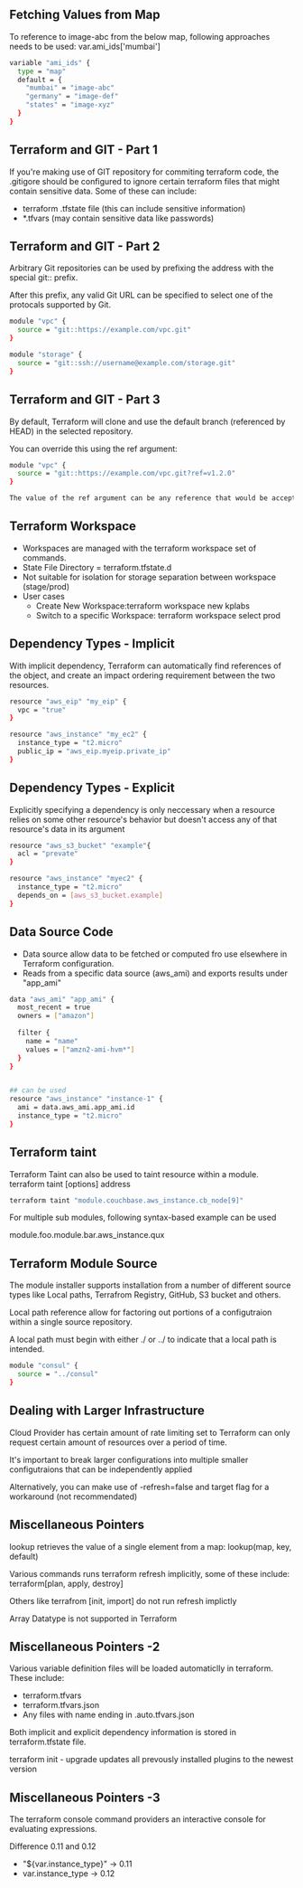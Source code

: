 ## Fetching Values from Map
To reference to image-abc from the below map, following approaches needs to be used: var.ami_ids['mumbai']
```sh
variable "ami_ids" {
  type = "map"
  default = {
    "mumbai" = "image-abc"
    "germany" = "image-def"
    "states" = "image-xyz"
  }
}
```

## Terraform and GIT - Part 1
If you're making use of GIT repository for commiting terraform code, the .gitigore should be configured to ignore certain terraform files that might contain sensitive data. Some of these can include:
- terraform .tfstate file (this can include sensitive information)
- *.tfvars (may contain sensitive data like passwords)

## Terraform and GIT - Part 2
Arbitrary Git repositories can be used by prefixing the address with the special git:: prefix.

After this prefix, any valid Git URL can be specified to select one of the protocals supported by Git.

```sh
module "vpc" {
  source = "git::https://example.com/vpc.git"
}

module "storage" {
  source = "git::ssh://username@example.com/storage.git"
}
```

## Terraform and GIT - Part 3
By default, Terraform will clone and use the default branch (referenced by HEAD) in the selected repository.

You can override this using the ref argument:

```sh
module "vpc" {
  source = "git::https://example.com/vpc.git?ref=v1.2.0"
}

The value of the ref argument can be any reference that would be accepted by the git checkout command, including branch and tag names. 
```

## Terraform Workspace
- Workspaces are managed with the terraform workspace set of commands.
- State File Directory = terraform.tfstate.d
- Not suitable for isolation for storage separation between workspace (stage/prod)
- User cases
  - Create New Workspace:terraform workspace new kplabs
  - Switch to a specific Workspace: terraform workspace select prod

## Dependency Types - Implicit
With implicit dependency, Terraform can automatically find references of the object, and create an impact ordering requirement between the two resources. 

```sh
resource "aws_eip" "my_eip" {
  vpc = "true"
}

resource "aws_instance" "my_ec2" {
  instance_type = "t2.micro"
  public_ip = "aws_eip.myeip.private_ip"
}
```

## Dependency Types - Explicit
Explicitly specifying a dependency is only neccessary when a resource relies on some other resource's behavior but doesn't access any of that resource's data in its argument
```sh
resource "aws_s3_bucket" "example"{
  acl = "prevate"
}

resource "aws_instance" "myec2" {
  instance_type = "t2.micro"
  depends_on = [aws_s3_bucket.example]
}
```

## Data Source Code
- Data source allow data to be fetched or computed fro use elsewhere in Terraform configuration.
- Reads from a specific data source (aws_ami) and exports results under "app_ami"

```sh
data "aws_ami" "app_ami" {
  most_recent = true
  owners = ["amazon"]
  
  filter {
    name = "name"
    values = ["amzn2-ami-hvm*"]
  }
}


## can be used 
resource "aws_instance" "instance-1" {
  ami = data.aws_ami.app_ami.id
  instance_type = "t2.micro"
}
```
## Terraform taint
Terraform Taint can also be used to taint resource within a module.
terraform taint [options] address

```sh
terraform taint "module.couchbase.aws_instance.cb_node[9]"
```

For multiple sub modules, following syntax-based example can be used

module.foo.module.bar.aws_instance.qux

## Terraform Module Source
The module installer supports installation from a number of different source types like Local paths, Terrafrom Registry, GitHub, S3 bucket and others.

Local path reference allow for factoring out portions of a configutraion within a single source repository.

A local path must begin with either ./ or ../ to indicate that a local path is intended.

```sh
module "consul" {
  source = "../consul"
}
```

## Dealing with Larger Infrastructure
Cloud Provider has certain amount of rate limiting set to Terraform can only request certain amount of resources over a period of time.

It's important to break larger configurations into multiple smaller configutraions that can be independently applied

Alternatively, you can make use of -refresh=false and target flag for a workaround (not recommendated)

## Miscellaneous Pointers
lookup retrieves the value of a single element from a map: lookup(map, key, default)

Various commands runs terraform refresh implicitly, some of these include: terraform[plan, apply, destroy]

Others like terrafrom [init, import] do not run refresh implictly

Array Datatype is not supported in Terraform

## Miscellaneous Pointers -2
Various variable definition files will be loaded automaticlly in terraform. These include:
- terraform.tfvars
- terraform.tfvars.json
- Any files with name ending in .auto.tfvars.json

Both implicit and explicit dependency information is stored in terraform.tfstate file.

terraform init - upgrade updates all prevously installed plugins to the newest version


## Miscellaneous Pointers -3
The terraform console command providers an interactive console for evaluating expressions. 

Difference 0.11 and 0.12
- "${var.instance_type}" -> 0.11
- var.instance_type -> 0.12
